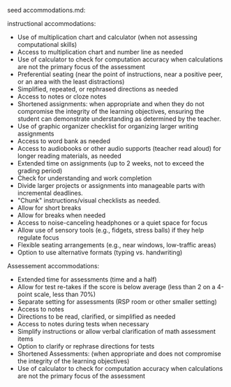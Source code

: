 seed accommodations.md: 

instructional accommodations:

- Use of multiplication chart and calculator (when not assessing computational skills)
- Access to multiplication chart and number line as needed
- Use of calculator to check for computation accuracy when calculations are not the primary focus of the assessment
- Preferential seating (near the point of instructions, near a positive peer, or an area with the least distractions)
- Simplified, repeated, or rephrased directions as needed
- Access to notes or cloze notes
- Shortened assignments: when appropriate and when they do not compromise the integrity of the learning objectives, ensuring the student can demonstrate understanding as determined by the teacher.
- Use of graphic organizer checklist for organizing larger writing assignments
- Access to word bank as needed
- Access to audiobooks or other audio supports (teacher read aloud) for longer reading materials, as needed
- Extended time on assignments (up to 2 weeks, not to exceed the grading period)
- Check for understanding and work completion
- Divide larger projects or assignments into manageable parts with incremental deadlines.
- "Chunk" instructions/visual checklists as needed.
- Allow for short breaks 
- Allow for breaks when needed
- Access to noise-canceling headphones or a quiet space for focus
- Allow use of sensory tools (e.g., fidgets, stress balls) if they help regulate focus
- Flexible seating arrangements (e.g., near windows, low-traffic areas)
- Option to use alternative formats (typing vs. handwriting)

Assessement accommodations:

- Extended time for assessments (time and a half)
- Allow for test re-takes if the score is below average (less than 2 on a 4-point scale, less than 70%)
- Separate setting for assessments (RSP room or other smaller setting)
- Access to notes
- Directions to be read, clarified, or simplified as needed
- Access to notes during tests when necessary
- Simplify instructions or allow verbal clarification of math assessment items
- Option to clarify or rephrase directions for tests
- Shortened Assessments: (when appropriate and does not compromise the integrity of the learning objectives)
- Use of calculator to check for computation accuracy when calculations are not the primary focus of the assessment













